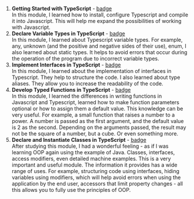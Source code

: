 1. **Getting Started with TypeScript** - [badge](https://learn.microsoft.com/api/achievements/share/en-us/BaltikaCat-6963/QDR2UDXE?sharingId=172C5F42AC6EDE58)  
In this module, I learned how to install, configure Typescript and compile it into Javascript. This will help me expand the possibilities of working with Javascript.
2. **Declare Variable Types in TypeScript** - [badge](https://learn.microsoft.com/api/achievements/share/en-us/BaltikaCat-6963/PTZBT894?sharingId=172C5F42AC6EDE58)  
In this module, I learned about Typescript variable types. For example, any, unknown (and the positive and negative sides of their use), enum, I also learned about static types. It helps to avoid errors that occur during the operation of the program due to incorrect variable types.
3. **Implement Interfaces in TypeScript** - [badge](https://learn.microsoft.com/api/achievements/share/en-us/BaltikaCat-6963/ZPFMJ382?sharingId=172C5F42AC6EDE58)  
In this module, I learned about the implementation of interfaces in Typescript. They help to structure the code. I also learned about type aliases. They allow you to increase the readability of the code.
4. **Develop Typed Functions in TypeScript** - [badge](https://learn.microsoft.com/api/achievements/share/en-us/BaltikaCat-6963/N79YB3UF?sharingId=172C5F42AC6EDE58)  
In this module, I learned the differences in writing functions in Javascript and Typescript, learned how to make function parameters optional or how to assign them a default value. This knowledge can be very useful. For example, a small function that raises a number to a power. A number is passed as the first argument, and the default value is 2 as the second. Depending on the arguments passed, the result may not be the square of a number, but a cube. Or even something more.
5. **Declare and Instantiate Classes in TypeScript** - [badge](https://learn.microsoft.com/api/achievements/share/en-us/BaltikaCat-6963/N79YLLKF?sharingId=172C5F42AC6EDE58)  
After studying this module, I had a wonderful feeling - as if I was learning OOP again using the example of Java. Classes, interfaces, access modifiers, even detailed machine examples.
This is a very important and useful module. The information it provides has a wide range of uses. For example, structuring code using interfaces, hiding variables using modifiers, which will help avoid errors when using the application by the end user, accessors that limit property changes - all this allows you to fully use the principles of OOP.
